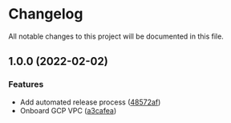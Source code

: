 # Changelog

All notable changes to this project will be documented in this file.

## 1.0.0 (2022-02-02)


### Features

* Add automated release process ([48572af](https://github.com/alkiranet/terraform-alkira-gcp-vpc/commit/48572af555743709bfdb6cc1e087a219d30dc7a4))
* Onboard GCP VPC ([a3cafea](https://github.com/alkiranet/terraform-alkira-gcp-vpc/commit/a3cafead3029b21c35aa7247fdad265f01ed0da4))

